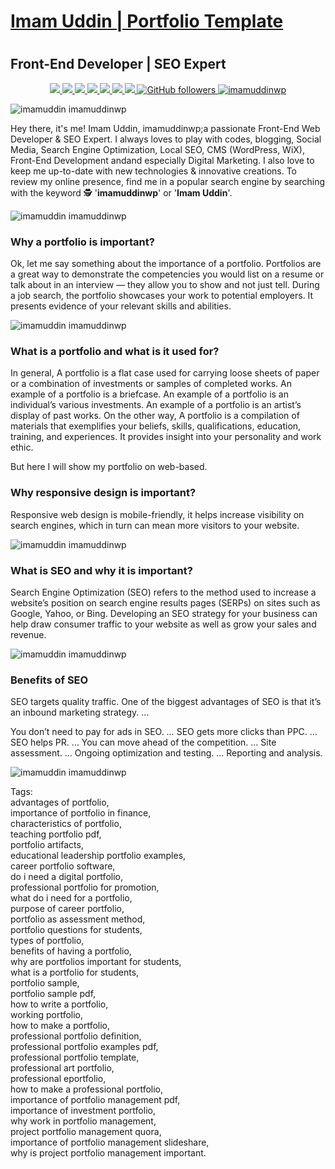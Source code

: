# <h1><a href="https://imamuddinwp.github.io/imamuddin/">Imam Uddin | Portfolio Template </a></h1>
# <h2>Front-End Developer | SEO Expert </h2>
<p align="center">
 
  
  <a href="https://twitter.com/imamuddinwp" target="_blank">
    <img src="https://img.shields.io/badge/-Twitter-1ca0f1?style=flat&labelColor=1ca0f1&logo=twitter&logoColor=white&link=https://twitter.com/imamuddinwp">
  </a>
  <a href="https://www.linkedin.com/in/imamuddinwp/" target="_blank">
    <img src="https://img.shields.io/badge/-Linkedin-1ca0f1?style=flat&labelColor=1ca0f1&logo=linkedin&logoColor=white&link=https://www.linkedin.com/in/imamuddinwp/">
  </a>
   <a href="https://www.instagram.com/imamuddinwp/" target="_blank">
    <img src="https://img.shields.io/badge/-Instagram-1ca0f1?style=flat&labelColor=1ca0f1&logo=instagram&logoColor=white&link=https://www.instagram.com/imamuddinwp/">
  </a> 
   <a href="https://bn.quora.com/profile/Imam-Uddin-Wp" target="_blank">
    <img src="https://img.shields.io/badge/-Quora-1ca0f1?style=flat&labelColor=1ca0f1&logo=quora&logoColor=white&link=https://bn.quora.com/profile/Imam-Uddin-Wp">
  </a>
   <a href="https://imamuddinwp.medium.com/" target="_blank">
    <img src="https://img.shields.io/badge/-Medium-1877F2?style=flat&labelColor=1877F2&logo=medium&logoColor=white&link=https://imamuddinwp.medium.com/">
  </a>
   <a href="https://facebook.com/imamuddinwp" target="_blank">
    <img src="https://img.shields.io/badge/-Facebook-1877F2?style=flat&labelColor=1877F2&logo=facebook&logoColor=white&link=https://facebook.com/imamuddinwp">
  </a>
  
  <a href="https://behance.net/imamuddinwp" target="_blank">
    <img src="https://img.shields.io/badge/-Behance-053eff?style=flat&labelColor=053eff&logo=behance&logoColor=white&link=https://behance.net/imamuddinwp">
  </>
 
  <a href="https://github.com/imamuddinwp" target="_blank">
    <img alt="GitHub followers" src="https://img.shields.io/github/followers/imamuddinwp?label=Github&style=flat">
  </a>
  <a href="https://github.com/imamuddinwp" target="_blank">
    <img src="https://komarev.com/ghpvc/?username=imamuddinwp&label=Views&color=brightgreen&style=flat" alt="imamuddinwp" />
  </a>
</p

![imamuddin imamuddinwp](/imamuddin-responsive.jpg)

<p>
Hey there, it's me! Imam Uddin, imamuddinwp;a passionate Front-End Web Developer & SEO Expert. I always loves to play with codes, blogging,  Social Media, Search Engine Optimization, Local SEO, CMS (WordPress, WiX), Front-End Development andand especially Digital Marketing. I also love to keep me up-to-date with new technologies & innovative creations.
To review my online presence, find me in a popular search engine by searching with the keyword 🕵 '<b>imamuddinwp</b>' or '<b>Imam Uddin</b>'. 
</p>

![imamuddin imamuddinwp](/imam-uddin-imamuddinwp.jpg)

<h3>Why a portfolio is important?</h3>
<p>Ok, let me say something about the importance of a portfolio.
Portfolios are a great way to demonstrate the competencies you would list on a resume or talk about in
an interview — they allow you to show and not just tell. During a job search, the portfolio showcases
your work to potential employers. It presents evidence of your relevant skills and abilities.</p>

![imamuddin imamuddinwp](/imam-uddin.jpg)

<h3> What is a portfolio and what is it used for?</h3>
<p>In general, A portfolio is a flat case used for carrying loose sheets of paper or a combination of
investments or samples of completed works. An example of a portfolio is a briefcase. An example of a
portfolio is an individual’s various investments. An example of a portfolio is an artist’s display of past
works.
On the other way, A portfolio is a compilation of materials that exemplifies your beliefs, skills,
qualifications, education, training, and experiences. It provides insight into your personality and work
ethic.</p>
<p>But here I will show my portfolio on web-based.</p>

<h3>Why responsive design is important?</h3>
<p>Responsive web design is mobile-friendly, it helps increase visibility on search engines, which
in turn can mean more visitors to your website.</p>

![imamuddin imamuddinwp](/imam-uddin-responsive-checking.jpg)

<h3>What is SEO and why it is important?</h3>
<p>Search Engine Optimization (SEO) refers to the method used to increase a website’s position on
search engine results pages (SERPs) on sites such as Google, Yahoo, or Bing. Developing an SEO
strategy for your business can help draw consumer traffic to your website as well as grow your sales
and revenue.</p>

![imamuddin imamuddinwp](/imam-uddin-seo.jpg)

<h3>Benefits of SEO</h3>
<p>SEO targets quality traffic. One of the biggest advantages of SEO is that it’s an inbound marketing
strategy. …</p>
<p>You don’t need to pay for ads in SEO. …
SEO gets more clicks than PPC. …
SEO helps PR. …
You can move ahead of the competition. …
Site assessment. …
Ongoing optimization and testing. …
Reporting and analysis.</p>

![imamuddin imamuddinwp](/imam-uddin-seo-check.jpg)

<p>Tags:<br>
advantages of portfolio, <br>
importance of portfolio in finance, <br>
characteristics of portfolio, <br>
teaching portfolio pdf, <br>
portfolio artifacts, <br>
educational leadership portfolio examples, <br>
career portfolio software, <br>
do i need a digital portfolio, <br>
professional portfolio for promotion, <br>
what do i need for a portfolio, <br>
purpose of career portfolio, <br>
portfolio as assessment method, <br>
portfolio questions for students, <br>
types of portfolio, <br>
benefits of having a portfolio, <br>
why are portfolios important for students, <br>
what is a portfolio for students, <br>
portfolio sample, <br>
portfolio sample pdf, <br>
how to write a portfolio, <br>
working portfolio, <br>
how to make a portfolio, <br>
professional portfolio definition, <br>
professional portfolio examples pdf, <br>
professional portfolio template, <br>
professional art portfolio, <br>
professional eportfolio, <br>
how to make a professional portfolio, <br>
importance of portfolio management pdf, <br>
importance of investment portfolio, <br>
why work in portfolio management, <br>
project portfolio management quora, <br>
importance of portfolio management slideshare, <br>
why is project portfolio management important. </p>
